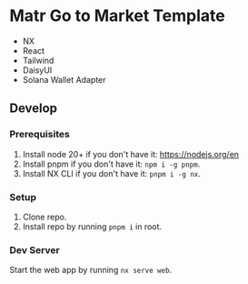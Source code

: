 # Matr Go to Market Template
- NX
- React
- Tailwind
- DaisyUI
- Solana Wallet Adapter

## Develop
### Prerequisites
1. Install node 20+ if you don't have it: https://nodejs.org/en
2. Install pnpm if you don't have it: `npm i -g pnpm`.
3. Install NX CLI if you don't have it: `pnpm i -g nx`.

### Setup
1. Clone repo.
2. Install repo by running `pnpm i` in root.

### Dev Server
Start the web app by running `nx serve web`.